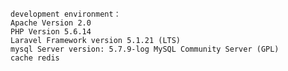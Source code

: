     development environment：
    Apache Version 2.0
    PHP Version 5.6.14
    Laravel Framework version 5.1.21 (LTS)
    mysql Server version: 5.7.9-log MySQL Community Server (GPL)
    cache redis
